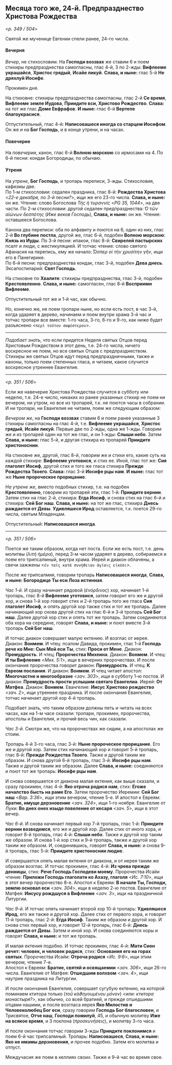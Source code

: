 
## Месяца того же, 24-й. Предпразднество Христова Рождества  

<*p. 349 / 504*>

Святой же мученице Евгении спели ранее, 24-го числа.

#### Вечерня

*Вечер*, не стихословим. На **Господи воззвах** же ставим 6 и поем стихиры предпразднества самогласны,
глас 4-й, 3 по 2-жды: **Вифлееме украшайся**, **Христос грядый**, **Исайе ликуй**. 
**Слава, и ныне:** глас 5-й **Не дряхлуй Иосифе**.   

Прокимен дня. 

На стиховне: стихиры предрпазднества самогласны, глас 2-й **Се время**, **Вифлееме земле Иудова**, 
**Приидите вси, Христово Рождество**. **Слава:** на тот же глас **Доме Евфрафов**. 
**И ныне:** глас 6-й **Вертепе благоукрасися**. 

Отпустительный, глас 4-й: **Написовашеся иногда со старцем Иосифом**. Он же и на **Бог Господь**, 
и в конце утрени, и на часах.  

#### Повечерие

На *повечерии*, канон, глас 6-й **Волною морскою** со ирмосами на 4. По 6-й песни: кондак Богородицы, 
по обычаю. 

#### Утреня

На *утрене*, **Бог Господь**, и тропарь переписи, 3-жды. Стихословия, кафизмы две.    
По 1-м стихословии: седален праздника, глас 8-й: **Рождества Христова** <*22-е декабря, по 3-й песни?*>, 
ищи же его 23-го числа. **Слава, и ныне:** он же. Чтение: слово Богослова 
*Τής ἡ τυραννίς* <*PG 35, 1044*>, на две части.
По 2-м стихословии: другой седален предпразднества: *̔Ο τῶν αἰώνων δεσπότης* (*Иже веков Господь*), 
**Слава, и ныне:** он же. Чтение: оставшееся Богослова.

Канона два переписи: оба по алфавиту и поются на 6, один из них, глас 2-й **Во глубине постла**, 
другой же, глас 6-й, подобен **Волною морскою**: **Князь из Иуды**. 
По 3-й песни: ипакои, глас 8-й: **Свирелей пастырских** псалт и люди, с жестикуляцией. И тотчас чтение: 
слово святого Афанасия на перепись, ему же начало: *̔́Ωσπερ οἱ τὴν χρυσίτην γῆν*, ищи его в Панегирике.   
По 6-й песни: предпразднества кондак, глас 3-й, подобен **Дева днесь**. 
Эксапостиларий: **Свят Господь**. 

На стиховне по **Хвалите**: стихиры предпразднества, глас 3-й, подобен **Крестоявленно**. 
**Слава, и ныне:** самогласен, глас 8-й **Восприими Вифлееме**. 

Отпустительный тот же и 1-й час, как обычно.

Но, конечно же, не поем тропари ныне, но если есть пост, в час 3-й, когда ударяет в дерево, 
начинаем и поем внутри храма 3-й час и тотчас тропари все вместе: 1-го часа, 3-го, 6-го и 9-го, 
как ниже будет разъяснено <`περὶ τούτου σαφέστερον`>. 

---

*Подобает знать*, что если придется Неделя святых Отцов перед Христовым Рождеством в этот день, 
т.е. 24-го числа, ничего воскресное не поем, но все святых Отцов с предпразднеством. Стихиры же 
святых Отцов идут перед предпраздничными, также и каноны, только поем степенных гласа, и читаем, какое 
случится воскресное утреннее Евангелие.

--- 

<*p. 351 / 506*>

Если же навечерие Христова Рождества случится в субботу или неделю, т.е. 24-е число, никаких из 
ранее указанных стихир не поем ни вечером, ни утром, но все из тропарей, т.к. не поются часы в собрании. 
И ни тропари, ни Евангелия не читаем, поем же следующим образом: 

*Вечером же*, на **Господи воззвах** ставим 6 и поем ранее указанные 3 стихиры самогласны на глас 4-й, 
т.е. **Вифлееме украшайся**, **Христос грядый**, **Исайе ликуй**. Первые две по 2-жды, одна же 1-жды. 
Говорим же и из тропарей один на тот же глас, и он 1-жды: **Слыши небо**. Затем **Слава, и ныне:** 
глас 5-й, и другая стихира из тропарей **Приидите христоноснии**.

На стиховне же, другой, глас 8-й, говорим же и стихи его, какие суть на каждой стихире: 
**Вифлееме уготовися**, и стих ее. Иной, глас тот же: **Сия глаголет Иосиф**, другой стих и того же 
гласа стихира **Прежде Рождества Твоего**. **Слава:** глас 3-й **Иосифе рцы нам**. 
**И ныне:** глас тот же **Ныне пророческое прорицание**. 

*На утрене же*, вместо подобных стихир, т.е. на подобен **Крестоявленно**, говорим из тропарей эти, 
глас 1-й: **Приидите вернии**. Затем стих на глас 2-й, стихира: **Егда Иосиф**, и снова стих 
на глас 6-й и стихира: **Сей Бог наш**. **Слава, и ныне:** на тот же глас, стихира 
**Днесь раждается от Девы**. 
**Удивляшеся Ирод** оставляется, т.к. поется 29-го числа, святым Младенцам. 

Отпустительный: **Написовашеся иногда**.

--- 

<*p. 351 / 506*>

Поется же таким образом, когда нет поста. Если же есть пост, т.е. день молитвы (*λιτὴ ἡμέρα*), 
перед 3-м часом ударяет в дерево, собираемся и поем его трипсалмный, внутри храма. Иерей и 
диакон облачены, а свечи зажжены <`ἐν ταῖς κατὰ συνήϑειαν ἁγίαις εἰκόσι`>. 

После же трипсалмия, говорим тропарь **Написовашеся иногда**, **Слава, и ныне: Богородице Ты еси 
Лоза истинная**.

*Час 1-й*. И сразу начинает рядовой (*ἐνόρδινος*) хор, начинает 1-й тропарь, глас 8-й 
**Вифлееме уготовися**, затем говорит его же и другой хор, и снова 1-й хор говорит стих и 2-й тропарь 
того же гласа **Сия глаголет Иосиф**, и опять другой хор также стих и тот же тропарь. Далее начинающий 
хор снова другой стих на глас 6-й и 3-й тропарь **Сей Бог наш**. Далее другой хор стих и опять тот же 
тропарь. Затем соединяются оба хора на середине, говорят **Слава, и ныне:** и поют вместе 3-й тропарь 
**Сей Бог наш**.

И тотчас диакон совершает малую ектению. И возглас от иерея. Диакон: **Вонмем**. И чтец: псалом Давида, 
прокимен, глас 1-й **Господь рече ко Мне: Сын Мой еси Ты**, стих: **Проси от Мене**. 
Диакон: **Премудрость**. И чтец: **Пророчества Михеина**. Диакон: **Вонмем**. 
И чтец: **И ты Вифлееме** <*Мих. 5:1*>, ищи в вечерних пророчествах. 
И после окончания пророчества говорит диакон: **Премудрость**. И чтец: **К Евреом послания**. 
И диакон: **Вонмем**. И чтец читает апостол: **Многочастне и многообразне** <*зач. 303*>, ищи в субботу 
1-ю постов. И диакон: **Премудрость прости услышим святаго Евангелиа**. Иерей: **От Матфеа**. 
Диакон: **Вонмем**. Евангелие: **Иисус Христово рождество** <*зач. 2*>, ищи утреннее праздника. 
И после окончания Евангелия, тотчас начинает другой хор 4-й тропарь. 

Подобает знать, что таким образом должны петь и читать на всех часах, как на 1-м часе сказали: 
тропари, прокимен, пророчества, апостолы и Евангелия, и прочий весь чин, как сказали. 

*Час 3-й*. Смотри же, что на пророчествах же сидим, а на апостолах же стоим. 

Тропарь 4-й 3-го часа, глас 3-й: **Ныне пророческое прорицание**. Его же и другой хор. 
Затем стих начинающий хор и говорит 5-й тропарь, глас 8-й: **Прежде Рождества Твоего**. Также и другой 
таким же образом. И снова другой 6-й тропарь, глас 3-й: **Иосифе рцы нам**. Также и другой таким же 
образом. Далее **Слава, и ныне:** соединяются и поют тот же тропарь: **Иосифе рцы нам**. 

И снова совершается от диакона малая ектения, как выше сказали, и сразу прокимен, глас 4-й: 
**Яко отроча родися нам**, стих: **Егоже началство бысть на раме Его**. 
Затем пророчество Иеремии: **Сей Бог наш** <*Вар. 3:36*>, ищи этим вечером, чтение 5-е. 
И апостол к Евреям: **Братие, имуще дерзновение** <*зач. 324*>, ищи 1-го ноября. 
Евангелие от Луки: **Во днех онех изыде повеление от кесаря** <*зач. 5*>, ищи в этот вечер.

*Час 6-й*. И снова начинает первый хор 7-й тропарь, глас 1-й: **Приидите вернии возведемся**, 
его же и другой хор. Далее стих от иного хора, и говорит 8-й тропарь, глас 4-й: **Слыши небо**. 
Также и другой хор таким же образом. И снова 1-й хор стих и 9-й тропарь, также и другой хор таким же 
образом. И, соединившись, говорят **Слава, и ныне:** и снова 9-й тропарь, глас 5-й: **Приидите 
христоноснии людие**. 

И совершается опять малая ектения от диакона, и от иерея таким же образом возглас. И тотчас 
прокимен, глас 4-й: **Из чрева прежде денницы**, стих: **Рече Господь Господеви моему**. 
Пророчества Исайи чтение: **Приложи Господь глаголати ко Ахазу, глаголя** <*Ис. 7:10*>, ищи в этот 
вечер пророчество 8-е. 
Апостол к Евреям: **В начале Ты, Господи, землю основал еси** <*зач. 304*>, ищи в неделю 2-ю постов. 
Евангелие от Матфея: **Иисусу рождшуся в Вифлееме** <*зач. 3*>, ищи на праздничной Литургии. 
 
*Час 9-й*. И тотчас опять начинает второй хор 10-й тропарь: **Удивляшеся Ирод**, 
его же также и другой хор. Далее стих от первого хора, и говорит 11-й тропарь, глас 2-й: **Егда Иосиф**. 
Таким же образом и другой хор. И снова стих первый хор, и говорит 12-й тропарь, глас 6-й: 
**Днесь раждается от Девы**. Затем и иной хор. И снова соединяются хоры и говорят **Слава, и ныне:** 
и тот же тропарь. 

И малая ектения подобно. И тотчас прокимен, глас 4-й: **Мати Сион речет: человек, и человек родися**, 
стих: **Основания eго на горах святых**. 
Пророчества Исайи: **Отроча родися** <*Ис. 9:6*>, ищи этим вечером, чтение 7-е.  
Апостол к Евреям: **Братие, святяй и освящаемии** <*зач. 306*>, ищи 26-го числа. 
Евангелие от Матфея: **Отшедшим волхвом** <*зач. 4*>, ищи наутрие праздника на Литургии.
 
И после окончания Евангелия, совершает сугубую ектению, на которой поминаем ктитора только 
(*τοῦ κὰϑηγουμένου μόνον*) <*или: ктитора монастыря?*>, как обычно, со всей братией, и
прежде отшедшими отцами нашими, и после возгласа иерея **Яко Милостив и Человеколюбец Бог еси**, 
сразу говорим **Господь Бог благословен**, и Трисвятое, **Отче наш**, **Господи помилуй**, 45, 
и обычную молитву **Иже на всякое время**, и 3 поклона (*προσκυνήσεις*), и молитву 3-го часа. 

И после окончания тотчас говорим 3-жды **Приидите поклонимся** и поем 6-й час трипсалмный. 
Тропарь: **Написовашеся**, **Слава, и ныне: Яко не имамы дерзновения**, и прочее подобно. 
Затем его молитва и отпуст. 

Междучасия же поем в келлиях своих. Также и 9-й час во время свое.    
